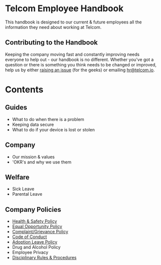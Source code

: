 # Telcom Employee Handbook
This handbook is designed to our current & future employees all the information they need about working at Telcom.

## Contributing to the Handbook
Keeping the company moving fast and constantly improving needs everyone to help out - our handbook is no different. Whether you've got a question or there is something you think needs to be changed or improved, help us by either [raising an issue](https://github.com/telcomuk/handbook/issues) (for the geeks) or emailing [hr@telcom.io](mailto:hr@telcom.io).

# Contents

## Guides
* What to do when there is a problem
* Keeping data secure
* What to do if your device is lost or stolen

## Company
* Our mission & values
* 'OKR's and why we use them

## Welfare
* Sick Leave
* Parental Leave

## Company Policies
* [Health & Safety Policy](/policies/health-and-safety.md)
* [Equal Opportunity Policy](/policies/equality.md)
* [Complaint/Grievance Policy](/policies/grievance.md)
* [Code of Conduct](/policies/conduct.md)
* [Adoption Leave Policy](/polcies/adoption-leave.md)
* Drug and Alcohol Policy
* Employee Privacy
* [Disciplinary Rules & Procedures](/policies/disciplinary.md)
